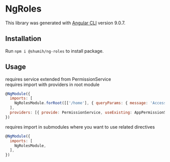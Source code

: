 # NgRoles

This library was generated with [Angular CLI](https://github.com/angular/angular-cli) version 9.0.7.

## Installation

Run `npm i @shumih/ng-roles` to install package.

## Usage

requires service extended from PermissionService\
requires import with providers in root module
 
```javascript
@NgModule({
  imports: [
    NgRolesModule.forRoot([['/home'], { queryParams: { message: 'Access denied' } }]),
  ],
  providers: [{ provide: PermissionService, useExisting: AppPermissionService }],
})
```

requires import in submodules where you want to use related directives

```javascript
@NgModule({
  imports: [
    NgRolesModule,
  ],
})
```
